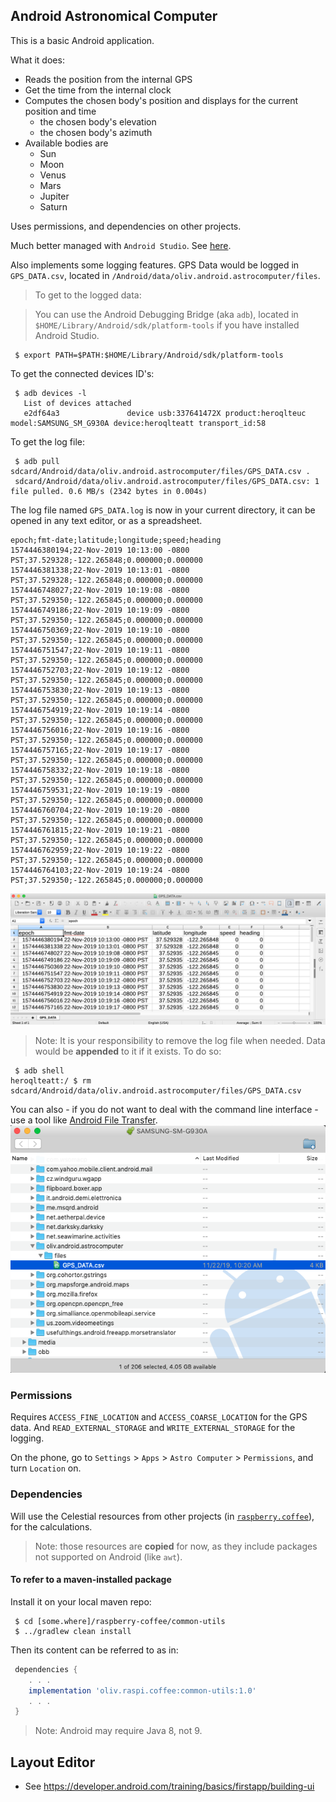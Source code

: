 ## Android Astronomical Computer
This is a basic Android application.

What it does:
- Reads the position from the internal GPS
- Get the time from the internal clock
- Computes the chosen body's position and displays for the current position and time
    - the chosen body's elevation
    - the chosen body's azimuth
- Available bodies are
    - Sun
    - Moon
    - Venus
    - Mars
    - Jupiter
    - Saturn

Uses permissions, and dependencies on other projects.

Much better managed with `Android Studio`. See [here](https://developer.android.com/studio/install).

Also implements some logging features.
GPS Data would be logged in `GPS_DATA.csv`, located in `/Android/data/oliv.android.astrocomputer/files`.

> To get to the logged data:

> You can use the Android Debugging Bridge (aka `adb`), located in `$HOME/Library/Android/sdk/platform-tools` if you have installed Android Studio.

```
 $ export PATH=$PATH:$HOME/Library/Android/sdk/platform-tools
```

To get the connected devices ID's:
```
 $ adb devices -l
   List of devices attached
   e2df64a3               device usb:337641472X product:heroqlteuc model:SAMSUNG_SM_G930A device:heroqlteatt transport_id:58
```

To get the log file:
```
 $ adb pull sdcard/Android/data/oliv.android.astrocomputer/files/GPS_DATA.csv .
 sdcard/Android/data/oliv.android.astrocomputer/files/GPS_DATA.csv: 1 file pulled. 0.6 MB/s (2342 bytes in 0.004s)
```
The log file named `GPS_DATA.log` is now in your current directory, it can be opened in any text editor, or as a spreadsheet.

```csv
epoch;fmt-date;latitude;longitude;speed;heading
1574446380194;22-Nov-2019 10:13:00 -0800 PST;37.529328;-122.265848;0.000000;0.000000
1574446381338;22-Nov-2019 10:13:01 -0800 PST;37.529328;-122.265848;0.000000;0.000000
1574446748027;22-Nov-2019 10:19:08 -0800 PST;37.529350;-122.265845;0.000000;0.000000
1574446749186;22-Nov-2019 10:19:09 -0800 PST;37.529350;-122.265845;0.000000;0.000000
1574446750369;22-Nov-2019 10:19:10 -0800 PST;37.529350;-122.265845;0.000000;0.000000
1574446751547;22-Nov-2019 10:19:11 -0800 PST;37.529350;-122.265845;0.000000;0.000000
1574446752703;22-Nov-2019 10:19:12 -0800 PST;37.529350;-122.265845;0.000000;0.000000
1574446753830;22-Nov-2019 10:19:13 -0800 PST;37.529350;-122.265845;0.000000;0.000000
1574446754919;22-Nov-2019 10:19:14 -0800 PST;37.529350;-122.265845;0.000000;0.000000
1574446756016;22-Nov-2019 10:19:16 -0800 PST;37.529350;-122.265845;0.000000;0.000000
1574446757165;22-Nov-2019 10:19:17 -0800 PST;37.529350;-122.265845;0.000000;0.000000
1574446758332;22-Nov-2019 10:19:18 -0800 PST;37.529350;-122.265845;0.000000;0.000000
1574446759531;22-Nov-2019 10:19:19 -0800 PST;37.529350;-122.265845;0.000000;0.000000
1574446760704;22-Nov-2019 10:19:20 -0800 PST;37.529350;-122.265845;0.000000;0.000000
1574446761815;22-Nov-2019 10:19:21 -0800 PST;37.529350;-122.265845;0.000000;0.000000
1574446762959;22-Nov-2019 10:19:22 -0800 PST;37.529350;-122.265845;0.000000;0.000000
1574446764103;22-Nov-2019 10:19:24 -0800 PST;37.529350;-122.265845;0.000000;0.000000
```

![In LibreOffice](./GPS_DATA.png)

> Note: It is your responsibility to remove the log file when needed. Data would be **appended** to it if it exists.
> To do so:
```
 $ adb shell
heroqlteatt:/ $ rm sdcard/Android/data/oliv.android.astrocomputer/files/GPS_DATA.csv
```

You can also - if you do not want to deal with the command line interface - use a tool like [Android File Transfer](https://www.android.com/filetransfer/).
![Android File Transfer](./AndroidFileTransfer.png)

### Permissions
Requires `ACCESS_FINE_LOCATION` and `ACCESS_COARSE_LOCATION` for the GPS data.
And `READ_EXTERNAL_STORAGE` and `WRITE_EXTERNAL_STORAGE` for the logging.

On the phone, go to `Settings` > `Apps` > `Astro Computer` > `Permissions`, and turn `Location` on.

### Dependencies
Will use the Celestial resources from other projects (in [`raspberry.coffee`](https://github.com/OlivierLD/raspberry-coffee)), for the calculations.

> Note: those resources are **copied** for now, as they include packages not supported on Android (like `awt`).

#### To refer to a maven-installed package
Install it on your local maven repo:
```
 $ cd [some.where]/raspberry-coffee/common-utils
 $ ../gradlew clean install
```
Then its content can be referred to as in:
```groovy
 dependencies {
    . . .
    implementation 'oliv.raspi.coffee:common-utils:1.0'
    . . .
 }
```

> Note: Android may require Java 8, not 9.

## Layout Editor
- See <https://developer.android.com/training/basics/firstapp/building-ui>
